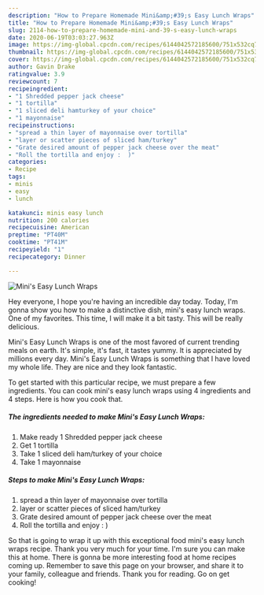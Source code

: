 ```yaml
---
description: "How to Prepare Homemade Mini&amp;#39;s Easy Lunch Wraps"
title: "How to Prepare Homemade Mini&amp;#39;s Easy Lunch Wraps"
slug: 2114-how-to-prepare-homemade-mini-and-39-s-easy-lunch-wraps
date: 2020-06-19T03:03:27.963Z
image: https://img-global.cpcdn.com/recipes/6144042572185600/751x532cq70/minis-easy-lunch-wraps-recipe-main-photo.jpg
thumbnail: https://img-global.cpcdn.com/recipes/6144042572185600/751x532cq70/minis-easy-lunch-wraps-recipe-main-photo.jpg
cover: https://img-global.cpcdn.com/recipes/6144042572185600/751x532cq70/minis-easy-lunch-wraps-recipe-main-photo.jpg
author: Gavin Drake
ratingvalue: 3.9
reviewcount: 7
recipeingredient:
- "1 Shredded pepper jack cheese"
- "1 tortilla"
- "1 sliced deli hamturkey of your choice"
- "1 mayonnaise"
recipeinstructions:
- "spread a thin layer of mayonnaise over tortilla"
- "layer or scatter pieces of sliced ham/turkey"
- "Grate desired amount of pepper jack cheese over the meat"
- "Roll the tortilla and enjoy :  )"
categories:
- Recipe
tags:
- minis
- easy
- lunch

katakunci: minis easy lunch 
nutrition: 200 calories
recipecuisine: American
preptime: "PT40M"
cooktime: "PT41M"
recipeyield: "1"
recipecategory: Dinner

---
```



![Mini&#39;s Easy Lunch Wraps](https://img-global.cpcdn.com/recipes/6144042572185600/751x532cq70/minis-easy-lunch-wraps-recipe-main-photo.jpg)

Hey everyone, I hope you're having an incredible day today. Today, I'm gonna show you how to make a distinctive dish, mini&#39;s easy lunch wraps. One of my favorites. This time, I will make it a bit tasty. This will be really delicious.



Mini&#39;s Easy Lunch Wraps is one of the most favored of current trending meals on earth. It's simple, it's fast, it tastes yummy. It is appreciated by millions every day. Mini&#39;s Easy Lunch Wraps is something that I have loved my whole life. They are nice and they look fantastic.


To get started with this particular recipe, we must prepare a few ingredients. You can cook mini&#39;s easy lunch wraps using 4 ingredients and 4 steps. Here is how you cook that.

<!--inarticleads1-->

##### The ingredients needed to make Mini&#39;s Easy Lunch Wraps:

1. Make ready 1 Shredded pepper jack cheese
1. Get 1 tortilla
1. Take 1 sliced deli ham/turkey of your choice
1. Take 1 mayonnaise




<!--inarticleads2-->

##### Steps to make Mini&#39;s Easy Lunch Wraps:

1. spread a thin layer of mayonnaise over tortilla
1. layer or scatter pieces of sliced ham/turkey
1. Grate desired amount of pepper jack cheese over the meat
1. Roll the tortilla and enjoy :  )




So that is going to wrap it up with this exceptional food mini&#39;s easy lunch wraps recipe. Thank you very much for your time. I'm sure you can make this at home. There is gonna be more interesting food at home recipes coming up. Remember to save this page on your browser, and share it to your family, colleague and friends. Thank you for reading. Go on get cooking!
